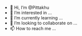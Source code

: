 - 👋 Hi, I’m @Pittakhu
- 👀 I’m interested in ...
- 🌱 I’m currently learning ...
- 💞️ I’m looking to collaborate on ...
- 📫 How to reach me ...

<!---
Pittakhu/Pittakhu is a ✨ special ✨ repository because its `README.md` (this file) appears on your GitHub profile.
You can click the Preview link to take a look at your changes.
--->
